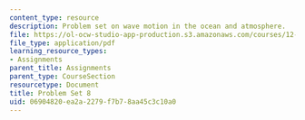 ```yaml
---
content_type: resource
description: Problem set on wave motion in the ocean and atmosphere.
file: https://ol-ocw-studio-app-production.s3.amazonaws.com/courses/12-802-wave-motion-in-the-ocean-and-the-atmosphere-spring-2008/06904820ea2a2279f7b78aa45c3c10a0_MIT12_802S08_pset08.pdf
file_type: application/pdf
learning_resource_types:
- Assignments
parent_title: Assignments
parent_type: CourseSection
resourcetype: Document
title: Problem Set 8
uid: 06904820-ea2a-2279-f7b7-8aa45c3c10a0
---
```

